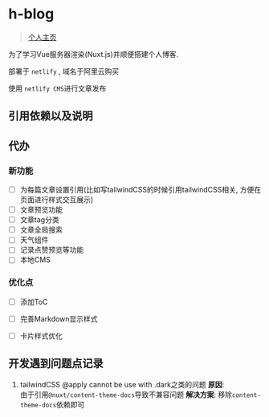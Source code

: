 # h-blog

> [个人主页](https://lihowe.top)

为了学习Vue服务器渲染(Nuxt.js)并顺便搭建个人博客.

部署于 `netlify` , 域名于阿里云购买

使用 `netlify CMS`进行文章发布

## 引用依赖以及说明

## 代办

### 新功能

- [ ] 为每篇文章设置引用(比如写tailwindCSS的时候引用tailwindCSS相关, 方便在页面进行样式交互展示)
- [ ] 文章预览功能
- [ ] 文章tag分类
- [ ] 文章全局搜索
- [ ] 天气组件
- [ ] 记录点赞预览等功能
- [ ] 本地CMS

### 优化点

- [ ] 添加ToC
- [ ] 完善Markdown显示样式
- [ ] 卡片样式优化


## 开发遇到问题点记录

1. tailwindCSS @apply cannot be use with .dark之类的问题
    **原因**:  
    由于引用`@nuxt/content-theme-docs`导致不兼容问题
    **解决方案**:
    移除`content-theme-docs`依赖即可
